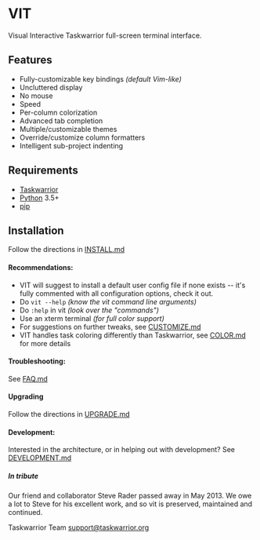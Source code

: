 # VIT

Visual Interactive Taskwarrior full-screen terminal interface.

## Features

 * Fully-customizable key bindings *(default Vim-like)*
 * Uncluttered display
 * No mouse
 * Speed
 * Per-column colorization
 * Advanced tab completion
 * Multiple/customizable themes
 * Override/customize column formatters
 * Intelligent sub-project indenting

## Requirements

 * [Taskwarrior](https://taskwarrior.org)
 * [Python](https://www.python.org) 3.5+
 * [pip](https://pypi.org/project/pip)

## Installation

Follow the directions in [INSTALL.md](INSTALL.md)

#### Recommendations:

 * VIT will suggest to install a default user config file if none exists -- it's fully commented with all configuration options, check it out.
 * Do ```vit --help``` *(know the vit command line arguments)*
 * Do ```:help``` in vit *(look over the "commands")*
 * Use an xterm terminal *(for full color support)*
 * For suggestions on further tweaks, see [CUSTOMIZE.md](CUSTOMIZE.md)
 * VIT handles task coloring differently than Taskwarrior, see [COLOR.md](COLOR.md) for more details

#### Troubleshooting:

See [FAQ.md](FAQ.md)

#### Upgrading

Follow the directions in [UPGRADE.md](UPGRADE.md)

#### Development:

Interested in the architecture, or in helping out with development? See [DEVELOPMENT.md](DEVELOPMENT.md)

##### In tribute

 Our friend and collaborator Steve Rader passed away in May 2013.  We owe a lot to Steve for his excellent work, and so vit is preserved, maintained and continued.

 Taskwarrior Team
 support@taskwarrior.org
